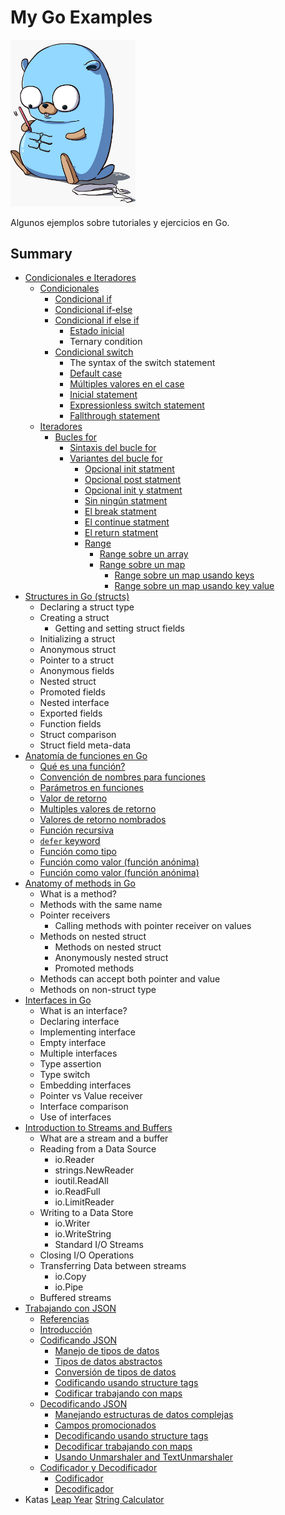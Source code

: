 # My Go Examples

<img src="./images/pet.jpeg" width="200">

Algunos ejemplos sobre tutoriales y ejercicios en Go.

## Summary

* [Condicionales e Iteradores](./example-ifelse-iterations/ifelse-iterators.md)
  * [Condicionales](./example-ifelse-iterations/ifelse-iterators.md#1-condicionales)
    * [Condicional if](./example-ifelse-iterations/ifelse-iterators.md#11-condicional-if)
    * [Condicional if-else](./example-ifelse-iterations/ifelse-iterators.md#12-condicional-if-else)
    * [Condicional if else if](./example-ifelse-iterations/ifelse-iterators.md#13-condicional-if-else-if)
      * [Estado inicial](./example-ifelse-iterations/ifelse-iterators.md#131-estado-inicial)
      * Ternary condition
    * [Condicional switch](./example-ifelse-iterations/ifelse-iterators.md#14-condicional-switch)
      * The syntax of the switch statement
      * [Default case](./example-ifelse-iterations/ifelse-iterators.md#141-default-case)
      * [Múltiples valores en el case](./example-ifelse-iterations/ifelse-iterators.md#142-multiples-valores-en-el-case)
      * [Inicial statement](./example-ifelse-iterations/ifelse-iterators.md#143-inicial-statement)
      * [Expressionless switch statement](./example-ifelse-iterations/ifelse-iterators.md#144-expressionless-switch-statement)
      * [Fallthrough statement](./example-ifelse-iterations/ifelse-iterators.md#145-fallthrough-statement)
  * [Iteradores](./example-ifelse-iterations/ifelse-iterators.md#2-Iteradores)
    * [Bucles for](./example-ifelse-iterations/ifelse-iterators.md#21-bucles-for)
      * [Sintaxis del bucle for](./example-ifelse-iterations/ifelse-iterators.md#211-sintaxis-del-bucle-for)
      * [Variantes del bucle for](./example-ifelse-iterations/ifelse-iterators.md#212-variantes-del-bucle-for)
        * [Opcional init statment](./example-ifelse-iterations/ifelse-iterators.md#2121-opcional-init-statment)
        * [Opcional post statment](./example-ifelse-iterations/ifelse-iterators.md#2122-opcional-post-statment)
        * [Opcional init y statment](./example-ifelse-iterations/ifelse-iterators.md#2123-opcional-init-y-post-statment)
        * [Sin ningún statment](./example-ifelse-iterations/ifelse-iterators.md#2124-sin-ningun-statment)
        * [El break statment](./example-ifelse-iterations/ifelse-iterators.md#2125-el-break-statement)
        * [El continue statment](./example-ifelse-iterations/ifelse-iterators.md#2126-el-continue-statement)
        * [El return statment](./example-ifelse-iterations/ifelse-iterators.md#2127-el-return-statement)
        * [Range](./example-ifelse-iterations/ifelse-iterators.md#2128-range)
          * [Range sobre un array](./example-ifelse-iterations/ifelse-iterators.md#21281-range-sobre-un-array)
          * [Range sobre un map](./example-ifelse-iterations/ifelse-iterators.md#21282-range-sobre-un-map)
            * [Range sobre un map usando keys](./example-ifelse-iterations/ifelse-iterators.md#212821-range-sobre-un-map-usando-keys)
            * [Range sobre un map usando key value](./example-ifelse-iterations/ifelse-iterators.md#212822-range-sobre-un-map-usando-key-value)
* [Structures in Go (structs)](https://medium.com/rungo/structures-in-go-76377cc106a2)
  * Declaring a struct type
  * Creating a struct
    * Getting and setting struct fields
  * Initializing a struct
  * Anonymous struct
  * Pointer to a struct
  * Anonymous fields
  * Nested struct
  * Promoted fields
  * Nested interface
  * Exported fields
  * Function fields
  * Struct comparison
  * Struct field meta-data
* [Anatomía de funciones en Go](./example-functions/functions.md)
  * [Qué es una función?](./example-functions/functions.md#11-qu%C3%A9-es-una-funci%C3%B3n)
  * [Convención de nombres para funciones](./example-functions/functions.md#12-convenci%C3%B3n-de-nombres-para-funciones)
  * [Parámetros en funciones](./example-functions/functions.md#13-par%C3%A1metros-en-funciones)
  * [Valor de retorno](./example-functions/functions.md#14-valor-de-retorno)
  * [Multiples valores de retorno](./example-functions/functions.md#15-multiples-valores-de-retorno)
  * [Valores de retorno nombrados](./example-functions/functions.md#16-valores-de-retorno-nombrados)
  * [Función recursiva](./example-functions/functions.md#17-funci%C3%B3n-recursiva)
  * [`defer` keyword](./example-functions/functions.md#18-defer-keyword)
  * [Función como tipo](./example-functions/functions.md#19-funci%C3%B3n-como-tipo)
  * [Función como valor (función anónima)](./example-functions/functions.md#110-funci%C3%B3n-como-valor-funci%C3%B3n-an%C3%B3nima)
  * [Función como valor (función anónima)](./example-functions/functions.md#111-expresi%C3%B3n-de-funci%C3%B3n-invocada-inmediatamente-iife)
* [Anatomy of methods in Go](https://medium.com/rungo/anatomy-of-methods-in-go-f552aaa8ac4a)
  * What is a method?
  * Methods with the same name
  * Pointer receivers
    * Calling methods with pointer receiver on values
  * Methods on nested struct
    * Methods on nested struct
    * Anonymously nested struct
    * Promoted methods
  * Methods can accept both pointer and value
  * Methods on non-struct type
* [Interfaces in Go](https://medium.com/rungo/interfaces-in-go-ab1601159b3a)
  * What is an interface?
  * Declaring interface
  * Implementing interface
  * Empty interface
  * Multiple interfaces
  * Type assertion
  * Type switch
  * Embedding interfaces
  * Pointer vs Value receiver
  * Interface comparison
  * Use of interfaces
* [Introduction to Streams and Buffers](https://medium.com/rungo/introduction-to-streams-and-buffers-d148c0cda0ad)
  * What are a stream and a buffer
  * Reading from a Data Source
    * io.Reader
    * strings.NewReader
    * ioutil.ReadAll
    * io.ReadFull
    * io.LimitReader
  * Writing to a Data Store
    * io.Writer
    * io.WriteString
    * Standard I/O Streams
  * Closing I/O Operations
  * Transferring Data between streams
    * io.Copy
    * io.Pipe
  * Buffered streams
* [Trabajando con JSON](./example-work-with-json/work-with-json.md#trabajando-con-json)
  * [Referencias](./example-work-with-json/work-with-json.md#referencias)
  * [Introducción](./example-work-with-json/work-with-json.md#introduccion)
  * [Codificando JSON](./example-work-with-json/work-with-json.md#codificando-json)
    * [Manejo de tipos de datos](./example-work-with-json/work-with-json.md#manejo-de-tipos-de-datos)
    * [Tipos de datos abstractos](./example-work-with-json/work-with-json.md#tipos-de-datos-abstractos)
    * [Conversión de tipos de datos](./example-work-with-json/work-with-json.md#conversion-de-tipos-de-datos)
    * [Codificando usando structure tags](./example-work-with-json/work-with-json.md#codificando-usando-structure-tags)
    * [Codificar trabajando con maps](./example-work-with-json/work-with-json.md#codificar-trabajando-con-maps)
  * [Decodificando JSON](./example-work-with-json/work-with-json.md#decodificando-json)
    * [Manejando estructuras de datos complejas](./example-work-with-json/work-with-json.md#manejando-estructuras-de-datos-complejas)
    * [Campos promocionados](./example-work-with-json/work-with-json.md#campos-promocionados)
    * [Decodificando usando structure tags](./example-work-with-json/work-with-json.md#decodificando-usando-structure-tags)
    * [Decodificar trabajando con maps](./example-work-with-json/work-with-json.md#decodificar-trabajando-con-maps)
    * [Usando Unmarshaler and TextUnmarshaler](./example-work-with-json/work-with-json.md#usando-unmarshaler-and-textunmarshaler)
  * [Codificador y Decodificador](./example-work-with-json/work-with-json.md#codificador-y-decodificador)
    * [Codificador](./example-work-with-json/work-with-json.md#codificador)
    * [Decodificador](./example-work-with-json/work-with-json.md#codificador)
* Katas
  [Leap Year](./katas/leapyear/leapyear.md)
  [String Calculator](./katas/stringcalculator/stringcalculator.md)
